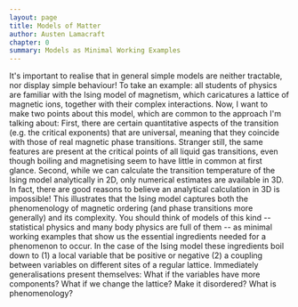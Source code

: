 ```yaml
---
layout: page
title: Models of Matter
author: Austen Lamacraft
chapter: 0
summary: Models as Minimal Working Examples
---
```


It's important to realise that in general simple models are neither tractable, nor display simple behaviour! To take an example: all students of physics are familiar with the Ising model of magnetism, which caricatures a lattice of magnetic ions, together with their complex interactions. Now, I want to make two points about this model, which are common to the approach I'm talking about:
First, there are certain quantitative aspects of the transition (e.g. the critical exponents) that are universal, meaning that they coincide with those of real magnetic phase transitions. Stranger still, the same features are present at the critical points of all liquid gas transitions, even though boiling and magnetising seem to have little in common at first glance.
Second, while we can calculate the transition temperature of the Ising model analytically in 2D, only numerical estimates are available in 3D. In fact, there are good reasons to believe an analytical calculation in 3D is impossible!
This illustrates that the Ising model captures both the phenomenology of magnetic ordering (and phase transitions more generally) and its complexity. You should think of models of this kind -- statistical physics and many body physics are full of them -- as minimal working examples that show us the essential ingredients needed for a phenomenon to occur. In the case of the Ising model these ingredients boil down to (1) a local variable that be positive or negative (2) a coupling between variables on different sites of a regular lattice. Immediately generalisations present themselves: What if the variables have more components? What if we change the lattice? Make it disordered?
What is phenomenology?
